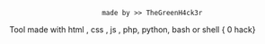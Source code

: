                            made by >> TheGreenH4ck3r
     
     
  Tool made with html , css , js , php, python, bash or shell { 0 hack} 

